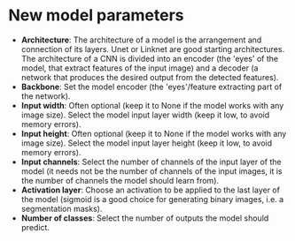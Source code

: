 # New model parameters
 
* **Architecture**: The architecture of a model is the arrangement and connection of its layers. Unet or Linknet are good starting architectures. The architecture of a CNN is divided into an encoder (the 'eyes' of the model, that extract features of the input image) and a decoder (a network that produces the desired output from the detected features).
* **Backbone**: Set the model encoder (the 'eyes'/feature extracting part of the network).
* **Input width**: Often optional (keep it to None if the model works with any image size). Select the model input layer width (keep it low, to avoid memory errors).
* **Input height**: Often optional (keep it to None if the model works with any image size). Select the model input layer height (keep it low, to avoid memory errors).
* **Input channels**: Select the number of channels of the input layer of the model (it needs not be the number of channels of the input images, it is the number of channels the model should learn from).
* **Activation layer**: Choose an activation to be applied to the last layer of the model (sigmoid is a good choice for generating binary images, i.e. a segmentation masks).
* **Number of classes**: Select the number of outputs the model should predict.